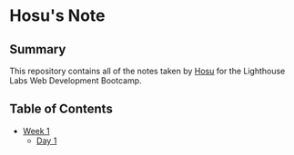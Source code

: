 # Hosu's Note

## Summary

This repository contains all of the notes taken by [Hosu](https://github.com/lee-hosu) for the Lighthouse Labs Web Development Bootcamp.

## Table of Contents

- [Week 1](/Week_1)
  - [Day 1](/Week_1/Day_1)

